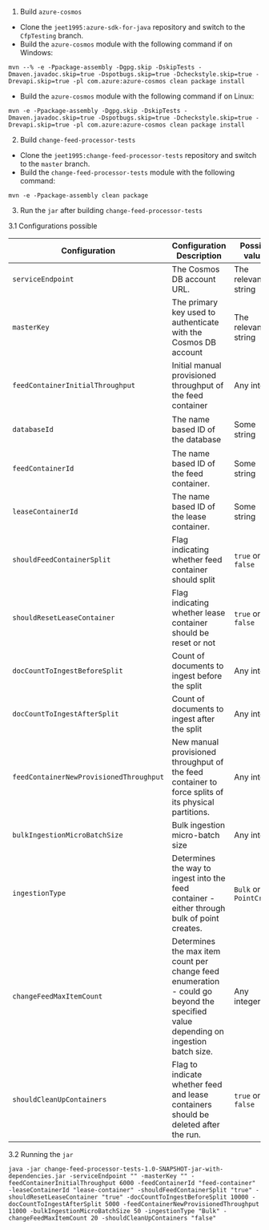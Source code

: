 
1. Build `azure-cosmos`

- Clone the `jeet1995:azure-sdk-for-java` repository and switch to the `CfpTesting` branch.
- Build the `azure-cosmos` module with the following command if on Windows:

```
mvn --% -e -Ppackage-assembly -Dgpg.skip -DskipTests -Dmaven.javadoc.skip=true -Dspotbugs.skip=true -Dcheckstyle.skip=true -Drevapi.skip=true -pl com.azure:azure-cosmos clean package install
```
- Build the `azure-cosmos` module with the following command if on Linux:
```
mvn -e -Ppackage-assembly -Dgpg.skip -DskipTests -Dmaven.javadoc.skip=true -Dspotbugs.skip=true -Dcheckstyle.skip=true -Drevapi.skip=true -pl com.azure:azure-cosmos clean package install
```

2. Build `change-feed-processor-tests`

- Clone the `jeet1995:change-feed-processor-tests` repository and switch to the `master` branch.
- Build the `change-feed-processor-tests` module with the following command:

```
mvn -e -Ppackage-assembly clean package
```

3. Run the `jar` after building `change-feed-processor-tests`

3.1 Configurations possible

| Configuration                           | Configuration Description                                                                                                          | Possible values         | Defaults                      |
|-----------------------------------------|------------------------------------------------------------------------------------------------------------------------------------|-------------------------|-------------------------------|
| `serviceEndpoint`                       | The Cosmos DB account URL.                                                                                                         | The relevant string     | Setting this is compulsory.   |
| `masterKey`                             | The primary key used to authenticate with the Cosmos DB account                                                                    | The relevant string     | Setting this is compulsory.   |
| `feedContainerInitialThroughput`        | Initial manual provisioned throughput of the feed container                                                                        | Any integer             | 6000                          |
| `databaseId`                            | The name based ID of the database                                                                                                  | Some string             | `all-version-deletes-test-db` |
| `feedContainerId`                       | The name based ID of the feed container.                                                                                           | Some string             | `feed-container`              |
| `leaseContainerId`                      | The name based ID of the lease container.                                                                                          | Some string             | `lease-container`             |
| `shouldFeedContainerSplit`              | Flag indicating whether feed container should split                                                                                | `true` or `false`       | `false`                       |
| `shouldResetLeaseContainer`             | Flag indicating whether lease container should be reset or not                                                                     | `true` or `false`       | `false`                       |
| `docCountToIngestBeforeSplit`           | Count of documents to ingest before the split                                                                                      | Any integer             | 6000                          |
| `docCountToIngestAfterSplit`            | Count of documents to ingest after the split                                                                                       | Any integer             | 6000                          |
| `feedContainerNewProvisionedThroughput` | New manual provisioned throughput of the feed container to force splits of its physical partitions.                                | Any integer             | 11000                         |
| `bulkIngestionMicroBatchSize`           | Bulk ingestion micro-batch size                                                                                                    | Any integer             | 50                            |
| `ingestionType`                         | Determines the way to ingest into the feed container - either through bulk of point creates.                                       | `Bulk` or `PointCreate` | `Bulk`                        |
| `changeFeedMaxItemCount`                | Determines the max item count per change feed enumeration - could go beyond the specified value depending on ingestion batch size. | Any integer.            | 10                            |
| `shouldCleanUpContainers`               | Flag to indicate whether feed and lease containers should be deleted after the run.                                                | `true` or `false`       | `true`                        |

3.2 Running the `jar`

```
java -jar change-feed-processor-tests-1.0-SNAPSHOT-jar-with-dependencies.jar -serviceEndpoint "" -masterKey "" -feedContainerInitialThroughput 6000 -feedContainerId "feed-container" -leaseContainerId "lease-container" -shouldFeedContainerSplit "true" -shouldResetLeaseContainer "true" -docCountToIngestBeforeSplit 10000 -docCountToIngestAfterSplit 5000 -feedContainerNewProvisionedThroughput 11000 -bulkIngestionMicroBatchSize 50 -ingestionType "Bulk" -changeFeedMaxItemCount 20 -shouldCleanUpContainers "false"
```
